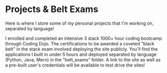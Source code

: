 # Projects & Belt Exams

Here is where I store some of my personal projects that I'm working on, separated by language!

I enrolled and completed an intensive 3 stack 1000+ hour coding bootcamp through Coding Dojo. The certifications to be awarded a coveted "black belt" in the stack exam involved deploying the site publicly. You'll find the applications I built in under 5 hours and deployed separated by language (Python, Java, Mern) in the "belt_exams" folder. A link to the site as well as a pre-built user's credentials will be available to test drive the sites!

